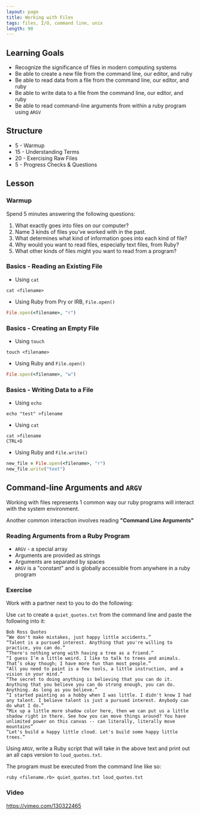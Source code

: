 ```yaml
---
layout: page
title: Working with Files
tags: files, I/O, command line, unix
length: 90
---
```


## Learning Goals

* Recognize the significance of files in modern computing systems
* Be able to create a new file from the command line, our editor, and ruby
* Be able to read data from a file from the command line, our editor, and ruby
* Be able to write data to a file from the command line, our editor, and ruby
* Be able to read command-line arguments from within a ruby program using `ARGV`

## Structure

* 5 - Warmup
* 15 - Understanding Terms
* 20 - Exercising Raw Files
* 5 - Progress Checks & Questions

## Lesson

### Warmup

Spend 5 minutes answering the following questions:

1. What exactly goes into files on our computer?
2. Name 3 kinds of files you've worked with in the past.
3. What determines what kind of information goes into each kind of file?
4. Why would you want to read files, especially text files, from Ruby?
5. What other kinds of files might you want to read from a program?

### Basics - Reading an Existing File

* Using `cat`

```
cat <filename>
```

* Using Ruby from Pry or IRB, `File.open()`

```ruby
File.open(<filename>, "r")
```

### Basics - Creating an Empty File

* Using `touch`

```
touch <filename>
```

* Using Ruby and `File.open()`

```ruby
File.open(<filename>, "w")
```

### Basics - Writing Data to a File

* Using `echo`

```
echo "test" >filename
```

* Using `cat`

```
cat >filename
CTRL+D
```

* Using Ruby and `File.write()`

```ruby
new_file = File.open(<filename>, "r")
new_file.write("text")
```

## Command-line Arguments and `ARGV`

Working with files represents 1 common way our ruby programs will
interact with the system environment.

Another common interaction involves reading **"Command Line Arguments"**

### Reading Arguments from a Ruby Program

* `ARGV` - a special array
* Arguments are provided as strings
* Arguments are separated by spaces
* `ARGV` is a "constant" and is globally accessible from anywhere
in a ruby program

### Exercise

Work with a partner next to you to do the following:

Use `cat` to create a `quiet_quotes.txt` from the command line and paste the following into it:

```
Bob Ross Quotes
“We don't make mistakes, just happy little accidents.”
“Talent is a pursued interest. Anything that you're willing to practice, you can do.”
“There's nothing wrong with having a tree as a friend.”
“I guess I’m a little weird. I like to talk to trees and animals. That’s okay though; I have more fun than most people.”
“All you need to paint is a few tools, a little instruction, and a vision in your mind.”
“The secret to doing anything is believing that you can do it. Anything that you believe you can do strong enough, you can do. Anything. As long as you believe.”
“I started painting as a hobby when I was little. I didn't know I had any talent. I believe talent is just a pursued interest. Anybody can do what I do.”
“Mix up a little more shadow color here, then we can put us a little shadow right in there. See how you can move things around? You have unlimited power on this canvas -- can literally, literally move mountains”
“Let's build a happy little cloud. Let's build some happy little trees.”
```

Using `ARGV`, write a Ruby script that will take in the above text and print out an all caps version to `loud_quotes.txt`.

The program must be executed from the command line like so:

```
ruby <filename.rb> quiet_quotes.txt loud_quotes.txt
```

### Video

https://vimeo.com/130322465
